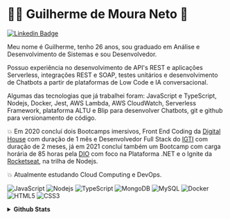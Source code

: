 # :man_technologist: Guilherme de Moura Neto 👋

[![Linkedin Badge](https://img.shields.io/badge/-LinkedIn-blue?style=flat-square&logo=Linkedin&logoColor=white&link=https://www.linkedin.com/in/fagnerpsantos/)](https://www.linkedin.com/in/guilherme-de-moura-neto-054477180/)

Meu nome é Guilherme, tenho 26 anos, sou graduado em Análise e Desenvolvimento de Sistemas e sou Desenvolvedor.

Possuo experiência no desenvolvimento de API's REST e aplicações Serverless, integrações REST e SOAP, testes unitários e desenvolvimento de Chatbots a partir de plataformas de Low Code e IA conversacional.

Algumas das tecnologias que já trabalhei foram: JavaScript e TypeScript, Nodejs, Docker, Jest, AWS Lambda, AWS CloudWatch, Serverless Framework, plataforma ALTU e Blip para desenvolver Chatbots, git e github para versionamento de código.


💥 Em 2020 concluí dois Bootcamps imersivos, Front End Coding da [Digital House](https://www.digitalhouse.com/br) com duração de 1 mês e Desenvolvedor Full Stack do [IGTI](https://www.igti.com.br/) com duração de 2 meses, já em 2021 concluí também um Bootcamp com carga horária de 85 horas pela [DIO](https://web.digitalinnovation.one/home) com foco na Plataforma .NET e o Ignite da [Rocketseat](https://rocketseat.com.br/), na trilha de Nodejs.

💥 Atualmente estudando Cloud Computing e DevOps.

![JavaScript](https://img.shields.io/badge/-JavaScript-F7B93E?style=flat-square&logo=javascript&logoColor=fff)
![Nodejs](https://img.shields.io/badge/-Node.js-43853d?style=flat-square&logo=Node.js&logoColor=white)
![TypeScript](https://img.shields.io/badge/-TypeScript-0077C6?style=flat-square&logo=typescript&logoColor=fff)
![MongoDB](https://img.shields.io/badge/-MongoDB-13aa52?style=flat-square&logo=mongodb&logoColor=white)
![MySQL](https://img.shields.io/badge/-MySQL-00758F?style=flat-square&logo=mysql&logoColor=white)
![Docker](https://img.shields.io/badge/-Docker-46a2f1?style=flat-square&logo=docker&logoColor=white)
![HTML5](https://img.shields.io/badge/-HTML5-E34F26?style=flat-square&logo=html5&logoColor=white)
![CSS3](https://img.shields.io/badge/-CSS3-549FDE?style=flat-square&logo=css3&logoColor=white)

<details>
  <summary> <b>Github Stats</b> </summary>
  <br>
  <a href="https://github.com/anuraghazra/github-readme-stats">
    <img align="center" src="https://github-readme-stats.vercel.app/api?username=guilheeeerme&show_icons=true&count_private=true&theme=radical&hide=issues" />
  </a>
 
  [![Top Langs](https://github-readme-stats.vercel.app/api/top-langs/?username=guilheeeerme&layout=compact)](https://github.com/anuraghazra/github-readme-stats)


</details>

